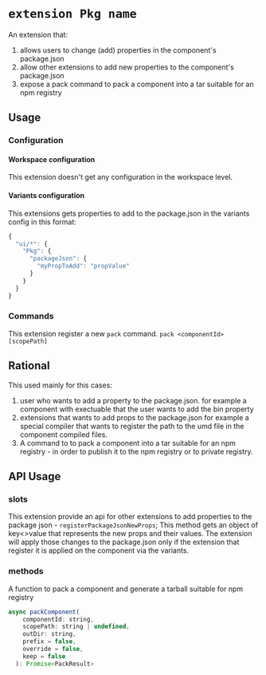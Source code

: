 # `extension Pkg name`

An extension that:
1. allows users to change (add) properties in the component's package.json
2. allow other extensions to add new properties to the component's package.json
3. expose a pack command to pack a component into a tar suitable for an npm registry

## Usage

### Configuration

#### Workspace configuration

This extension doesn't get any configuration in the workspace level.

#### Variants configuration

This extensions gets properties to add to the package.json in the variants config in this format:

```js
{
  "ui/*": {
    "Pkg": {
      "packageJson": {
        "myPropToAdd": "propValue"
      }
    }
  }
}
```

### Commands
This extension register a new `pack` command.
`pack <componentId> [scopePath]`

## Rational

This used mainly for this cases:
1. user who wants to add a property to the package.json. for example a component with exectuable that the user wants to add the bin property
2. extensions that wants to add props to the package.json for example a special compiler that wants to register the path to the umd file in the component compiled files.
3. A command to to pack a component into a tar suitable for an npm registry - in order to publish it to the npm registry or to private registry.

## API Usage

### slots
This extension provide an api for other extensions to add properties to the package json - `registerPackageJsonNewProps`;
This method gets an object of key<>value that represents the new props and their values.
The extension will apply those changes to the package.json only if the extension that register it is applied on the component via the variants.

### methods
A function to pack a component and generate a tarball suitable for npm registry
```js
async packComponent(
    componentId: string,
    scopePath: string | undefined,
    outDir: string,
    prefix = false,
    override = false,
    keep = false
  ): Promise<PackResult>
```
